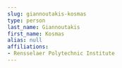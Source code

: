 ```yaml
---
slug: giannoutakis-kosmas
type: person
last_name: Giannoutakis
first_name: Kosmas
alias: null
affiliations:
- Rensselaer Polytechnic Institute
---
```


